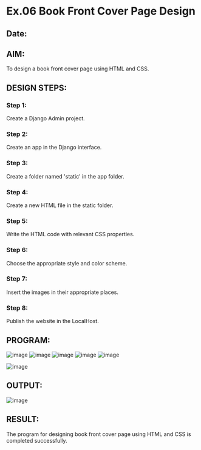 # Ex.06 Book Front Cover Page Design
## Date:

## AIM:
To design a book front cover page using HTML and CSS.

## DESIGN STEPS:

### Step 1:
Create a Django Admin project.

### Step 2:
Create an app in the Django interface.

### Step 3:
Create a folder named 'static' in the app folder.

### Step 4:
Create a new HTML file in the static folder.

### Step 5:
Write the HTML code with relevant CSS properties.

### Step 6:
Choose the appropriate style and color scheme.

### Step 7:
Insert the images in their appropriate places.

### Step 8:
Publish the website in the LocalHost.

## PROGRAM:
![image](https://github.com/KAVIYASHANMUGAM19/cover/assets/155141139/442f9029-6025-4986-9f03-5c03d3650000)
![image](https://github.com/KAVIYASHANMUGAM19/cover/assets/155141139/12471a2e-55b3-415b-9d88-9128f00dcf74)
![image](https://github.com/KAVIYASHANMUGAM19/cover/assets/155141139/3c64d4c8-b920-49a3-8941-65aba9d82bed)
![image](https://github.com/KAVIYASHANMUGAM19/cover/assets/155141139/699dcf53-aa87-4471-b80f-5e546e57c31d)
![image](https://github.com/KAVIYASHANMUGAM19/cover/assets/155141139/18bb4bff-51f4-4d05-ab73-c7fb4d36aa93)
   
![image](https://github.com/KAVIYASHANMUGAM19/cover/assets/155141139/1af11061-6d22-4cf5-b82e-49a0bfc7e116)

## OUTPUT:
![image](https://github.com/KAVIYASHANMUGAM19/cover/assets/155141139/b0ed4741-4106-49a7-aa29-7fc61222cf15)

## RESULT:
The program for designing book front cover page using HTML and CSS is completed successfully.
